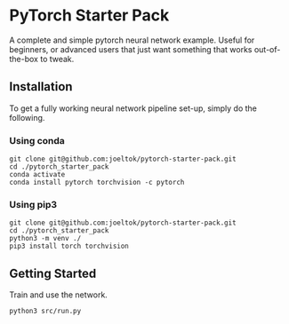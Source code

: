 # PyTorch Starter Pack

A complete and simple pytorch neural network example. Useful for beginners, or advanced users that just want something that works out-of-the-box to tweak.

## Installation

To get a fully working neural network pipeline set-up, simply do the following.

### Using conda

```
git clone git@github.com:joeltok/pytorch-starter-pack.git
cd ./pytorch_starter_pack
conda activate
conda install pytorch torchvision -c pytorch
```

### Using pip3

```
git clone git@github.com:joeltok/pytorch-starter-pack.git
cd ./pytorch_starter_pack
python3 -m venv ./
pip3 install torch torchvision
```

## Getting Started

Train and use the network.

```
python3 src/run.py
```
